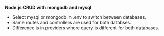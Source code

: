 
**Node.js CRUD with mongodb and mysql**

- Select mysql or mongodb in .env to switch between databases.
- Same routes and controllers are used for both databses.
- Difference is in providers where query is different for both databases.
